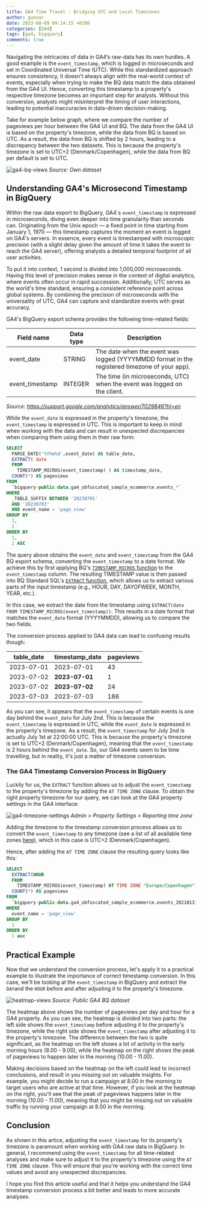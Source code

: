 ```yaml
---
title: GA4 Time Travel - Bridging UTC and Local Timezones
author: gunnar
date: 2023-08-09 09:14:15 +0200
categories: [GA4]
tags: [ga4, bigquery]
comments: true
---
```


Navigating the intricacies of data in GA4’s raw-data has its own hurdles. A good example is the `event_timestamp`, which is logged in microseconds and set in Coordinated Universal Time (UTC). While this standardized approach ensures consistency, it doesn't always align with the real-world context of events, especially when trying to make the BQ data match the data obtained from the GA4 UI. Hence, converting this timestamp to a property's respective timezone becomes an important step for analysts. Without this conversion, analysts might misinterpret the timing of user interactions, leading to potential inaccuracies in data-driven decision-making.

Take for example below graph, where we compare the number of pageviews per hour between the GA4 UI and BQ. The data from the GA4 UI is based on the property's timezone, while the data from BQ is based on UTC. As a result, the data from BQ is shifted by 2 hours, leading to a discrepancy between the two datasets. This is because the property's timezone is set to UTC+2 (Denmark/Copenhagen), while the data from BQ per default is set to UTC.

![ga4-bq-views](/assets/img/timestamp-conversions/ga4-vs-bq-views.png)
_Source: Own dataset_

## Understanding GA4's Microsecond Timestamp in BigQuery

Within the raw data export to BigQuery, GA4´s `event_timestamp` is expressed in microseconds, diving even deeper into time granularity than seconds can. Originating from the Unix epoch — a fixed point in time starting from January 1, 1970 — this timestamp captures the moment an event is logged on GA4's servers. In essence, every event is timestamped with microscopic precision (with a slight delay given the amount of time it takes the event to reach the GA4 server), offering analysts a detailed temporal footprint of all user activities.

To put it into context, 1 second is divided into 1,000,000 microseconds. Having this level of precision makes sense in the context of digital analytics, where events often occur in rapid succession. Additionally, UTC serves as the world's time standard, ensuring a consistent reference point across global systems. By combining the precision of microseconds with the universality of UTC, GA4 can capture and standardize events with great accuracy.

GA4's BigQuery export schema provides the following time-related fields:

| Field name      | Data type | Description                                                                                  |
| --------------- | --------- | -------------------------------------------------------------------------------------------- |
| event_date      | STRING    | The date when the event was logged (YYYYMMDD format in the registered timezone of your app). |
| event_timestamp | INTEGER   | The time (in microseconds, UTC) when the event was logged on the client.                     |

_Source: https://support.google.com/analytics/answer/7029846?hl=en_

While the `event_date` is expressed in the property's timezone, the `event_timestamp` is expressed in UTC. This is important to keep in mind when working with the data and can result in unexpected discrepancies when comparing them using them in their raw form:

```sql
SELECT
  PARSE_DATE('%Y%m%d',event_date) AS table_date,
  EXTRACT( date
  FROM
    TIMESTAMP_MICROS(event_timestamp) ) AS timestamp_date,
  COUNT(*) AS pageviews
FROM
  `bigquery-public-data.ga4_obfuscated_sample_ecommerce.events_*`
WHERE
  _TABLE_SUFFIX BETWEEN '20230701'
  AND '20230703'
  AND event_name = 'page_view'
GROUP BY
  1,
  2
ORDER BY
  1,
  2 ASC
```

The query above obtains the `event_date` and `event_timestamp` from the GA4 BQ export schema, converting the `event_timestamp` to a date format. We achieve this by first applying BQ's [`TIMESTAMP_MICROS` function](https://cloud.google.com/bigquery/docs/reference/standard-sql/timestamp_functions#timestamp_micros) to the `event_timestamp` column. The resulting TIMESTAMP value is then passed into BQ Standard SQL's [`EXTRACT` function](https://cloud.google.com/bigquery/docs/reference/standard-sql/timestamp_functions#extract), which allows us to extract various parts of the input timestamp (e.g., HOUR, DAY, DAYOFWEEK, MONTH, YEAR, etc.).

In this case, we extract the date from the timestamp using `EXTRACT(date FROM TIMESTAMP_MICROS(event_timestamp))`. This results in a date format that matches the `event_date` format (YYYYMMDD), allowing us to compare the two fields.

The conversion process applied to GA4 data can lead to confusing results though:

| table_date | timestamp_date | pageviews |
| ---------- | -------------- | --------- |
| 2023-07-01 | 2023-07-01     | 43        |
| 2023-07-02 | **2023-07-01** | 1         |
| 2023-07-02 | **2023-07-02** | 24        |
| 2023-07-03 | 2023-07-03     | 186       |

As you can see, it appears that the `event_timestamp` of certain events is one day behind the `event_date` for July 2nd. This is because the `event_timestamp` is expressed in UTC, while the `event_date` is expressed in the property's timezone. As a result, the `event_timestamp` for July 2nd is actually July 1st at 22:00:00 UTC. This is because the property's timezone is set to UTC+2 (Denmark/Copenhagen), meaning that the `event_timestamp` is 2 hours behind the `event_date`. So, our GA4 events seem to be time travelling, but in reality, it's just a matter of timezone conversion.

### The GA4 Timestamp Conversion Process in BigQuery

Luckily for us, the `EXTRACT` function allows us to adjust the `event_timestamp` to the property's timezone by adding the `AT TIME ZONE` clause. To obtain the right property timezone for our query, we can look at the GA4 property settings in the GA4 interface:

![ga4-timezone-settings](/assets/img/timestamp-conversions/ga4-timezone-settings.png)
_Admin > Property Settings > Reporting time zone_

Adding the timezone to the timestamp conversion process allows us to convert the `event_timestamp` to any timezone (see a list of all available time zones [here](https://en.wikipedia.org/wiki/List_of_tz_database_time_zones)), which in this case is UTC+2 (Denmark/Copenhagen).

Hence, after adding the `AT TIME ZONE` clause the resulting query looks like this:

```sql
SELECT
  EXTRACT(HOUR
  FROM
    TIMESTAMP_MICROS(event_timestamp) AT TIME ZONE "Europe/Copenhagen") hour_adjusted,
  COUNT(*) AS pageviews
FROM
  `bigquery-public-data.ga4_obfuscated_sample_ecommerce.events_20210131`
WHERE
  event_name = 'page_view'
GROUP BY
  1
ORDER BY
  1 asc
```

## Practical Example

Now that we understand the conversion process, let's apply it to a practical example to illustrate the importance of correct timestamp conversion. In this case, we'll be looking at the `event_timestamp` in BigQuery and extract the `DAY`and the `HOUR` before and after adjusting it to the property's timezone.

![heatmap-views](/assets/img/timestamp-conversions/heatmap-views.png)
_Source: Public GA4 BQ dataset_

The heatmap above shows the number of pageviews per day and hour for a GA4 property. As you can see, the heatmap is divided into two parts: the left side shows the `event_timestamp` before adjusting it to the property's timezone, while the right side shows the `event_timestamp` after adjusting it to the property's timezone. The difference between the two is quite significant, as the heatmap on the left shows a lot of activity in the early morning hours (8.00 - 9.00), while the heatmap on the right shows the peak of pageviews to happen later in the morning (10.00 - 11.00).

Making decisions based on the heatmap on the left could lead to incorrect conclusions, and result in you missing out on valuable insights. For example, you might decide to run a campaign at 8.00 in the morning to target users who are active at that time. However, if you look at the heatmap on the right, you'll see that the peak of pageviews happens later in the morning (10.00 - 11.00), meaning that you might be missing out on valuable traffic by running your campaign at 8.00 in the morning.

## Conclusion

As shown in this artice, adjusting the `event_timestamp` for its property's timezone is paramount when working with GA4 raw data in BigQuery. In general, I recommend using the `event_timestamp` for all time-related analyses and make sure to adjust it to the property's timezone using the `AT TIME ZONE` clause. This will ensure that you're working with the correct time values and avoid any unexpected discrepancies.

I hope you find this article useful and that it helps you understand the GA4 timestamp conversion process a bit better and leads to more accurate analyses.
